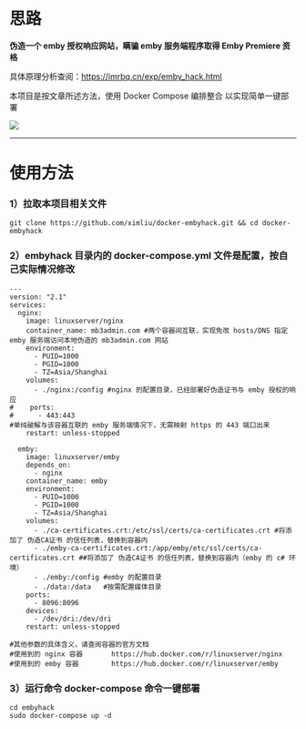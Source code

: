 # 思路

**伪造一个 emby 授权响应网站，瞒骗 emby 服务端程序取得 Emby Premiere 资格**

具体原理分析查阅：https://imrbq.cn/exp/emby_hack.html

本项目是按文章所述方法，使用 Docker Compose 编排整合
以实现简单一键部署

<img src="https://github.com/fejich/docker-embyhack/raw/main/working.jpg">

---

# 使用方法


### 1）拉取本项目相关文件
```
git clone https://github.com/ximliu/docker-embyhack.git && cd docker-embyhack
```


### 2）embyhack 目录内的 docker-compose.yml 文件是配置，按自己实际情况修改
```
---
version: "2.1"
services:
  nginx:
    image: linuxserver/nginx
    container_name: mb3admin.com #两个容器间互联，实现免改 hosts/DNS 指定 emby 服务端访问本地伪造的 mb3admin.com 网站
    environment:
      - PUID=1000
      - PGID=1000
      - TZ=Asia/Shanghai
    volumes:
      - ./nginx:/config #nginx 的配置目录，已经部署好伪造证书与 emby 授权的响应
#    ports:
#      - 443:443
#单纯破解与该容器互联的 emby 服务端情况下，无需映射 https 的 443 端口出来
    restart: unless-stopped

  emby:
    image: linuxserver/emby
    depends_on:
      - nginx
    container_name: emby
    environment:
      - PUID=1000
      - PGID=1000
      - TZ=Asia/Shanghai
    volumes:
      - ./ca-certificates.crt:/etc/ssl/certs/ca-certificates.crt #将添加了 伪造CA证书 的信任列表，替换到容器内
      - ./emby-ca-certificates.crt:/app/emby/etc/ssl/certs/ca-certificates.crt ##将添加了 伪造CA证书 的信任列表，替换到容器内（emby 的 c# 环境）
      - ./emby:/config #emby 的配置目录
      - ./data:/data   #按需配置媒体目录
    ports:
      - 8096:8096
    devices:
      - /dev/dri:/dev/dri
    restart: unless-stopped

#其他参数的具体含义，请查阅容器的官方文档
#使用到的 nginx 容器       https://hub.docker.com/r/linuxserver/nginx
#使用到的 emby 容器        https://hub.docker.com/r/linuxserver/emby

```


### 3）运行命令 docker-compose 命令一键部署
```
cd embyhack
sudo docker-compose up -d
```
